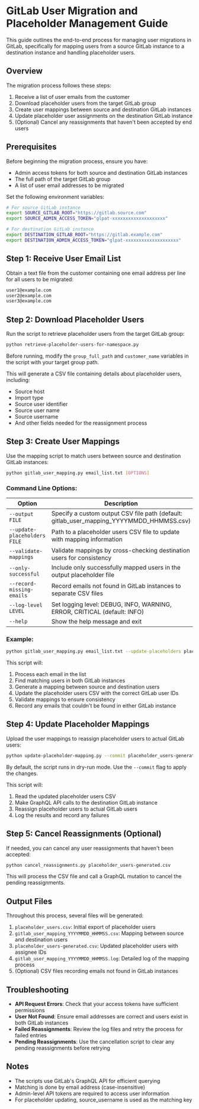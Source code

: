 # GitLab User Migration and Placeholder Management Guide

This guide outlines the end-to-end process for managing user migrations in GitLab, specifically for mapping users from a source GitLab instance to a destination instance and handling placeholder users.

## Overview

The migration process follows these steps:

1. Receive a list of user emails from the customer
2. Download placeholder users from the target GitLab group
3. Create user mappings between source and destination GitLab instances
4. Update placeholder user assignments on the destination GitLab instance
5. (Optional) Cancel any reassignments that haven't been accepted by end users

## Prerequisites

Before beginning the migration process, ensure you have:

- Admin access tokens for both source and destination GitLab instances
- The full path of the target GitLab group
- A list of user email addresses to be migrated

Set the following environment variables:

```bash
# For source GitLab instance
export SOURCE_GITLAB_ROOT="https://gitlab.source.com"
export SOURCE_ADMIN_ACCESS_TOKEN="glpat-xxxxxxxxxxxxxxxxxxxx"

# For destination GitLab instance
export DESTINATION_GITLAB_ROOT="https://gitlab.example.com"
export DESTINATION_ADMIN_ACCESS_TOKEN="glpat-xxxxxxxxxxxxxxxxxxxx"
```

## Step 1: Receive User Email List

Obtain a text file from the customer containing one email address per line for all users to be migrated:

```txt
user1@example.com
user2@example.com
user3@example.com
```

## Step 2: Download Placeholder Users

Run the script to retrieve placeholder users from the target GitLab group:

```bash
python retrieve-placeholder-users-for-namespace.py
```

Before running, modify the `group_full_path` and `customer_name` variables in the script with your target group path.

This will generate a CSV file containing details about placeholder users, including:

- Source host
- Import type
- Source user identifier
- Source user name
- Source username
- And other fields needed for the reassignment process

## Step 3: Create User Mappings

Use the mapping script to match users between source and destination GitLab instances:

```bash
python gitlab_user_mapping.py email_list.txt [OPTIONS]
```

### Command Line Options:

| Option                       | Description                                                                              |
| ---------------------------- | ---------------------------------------------------------------------------------------- |
| `--output FILE`              | Specify a custom output CSV file path (default: gitlab_user_mapping_YYYYMMDD_HHMMSS.csv) |
| `--update-placeholders FILE` | Path to a placeholder users CSV file to update with mapping information                  |
| `--validate-mappings`        | Validate mappings by cross-checking destination users for consistency                    |
| `--only-successful`          | Include only successfully mapped users in the output placeholder file                    |
| `--record-missing-emails`    | Record emails not found in GitLab instances to separate CSV files                        |
| `--log-level LEVEL`          | Set logging level: DEBUG, INFO, WARNING, ERROR, CRITICAL (default: INFO)                 |
| `--help`                     | Show the help message and exit                                                           |

### Example:

```bash
python gitlab_user_mapping.py email_list.txt --update-placeholders placeholder_users.csv --validate-mappings --only-successful --record-missing-emails --log-level INFO
```

This script will:

1. Process each email in the list
2. Find matching users in both GitLab instances
3. Generate a mapping between source and destination users
4. Update the placeholder users CSV with the correct GitLab user IDs
5. Validate mappings to ensure consistency
6. Record any emails that couldn't be found in either GitLab instance

## Step 4: Update Placeholder Mappings

Upload the user mappings to reassign placeholder users to actual GitLab users:

```bash
python update-placeholder-mapping.py --commit placeholder_users-generated.csv
```

By default, the script runs in dry-run mode. Use the `--commit` flag to apply the changes.

This script will:

1. Read the updated placeholder users CSV
2. Make GraphQL API calls to the destination GitLab instance
3. Reassign placeholder users to actual GitLab users
4. Log the results and record any failures

## Step 5: Cancel Reassignments (Optional)

If needed, you can cancel any user reassignments that haven't been accepted:

```bash
python cancel_reassignments.py placeholder_users-generated.csv
```

This will process the CSV file and call a GraphQL mutation to cancel the pending reassignments.

## Output Files

Throughout this process, several files will be generated:

1. `placeholder_users.csv`: Initial export of placeholder users
2. `gitlab_user_mapping_YYYYMMDD_HHMMSS.csv`: Mapping between source and destination users
3. `placeholder_users-generated.csv`: Updated placeholder users with assignee IDs
4. `gitlab_user_mapping_YYYYMMDD_HHMMSS.log`: Detailed log of the mapping process
5. (Optional) CSV files recording emails not found in GitLab instances

## Troubleshooting

- **API Request Errors**: Check that your access tokens have sufficient permissions
- **User Not Found**: Ensure email addresses are correct and users exist in both GitLab instances
- **Failed Reassignments**: Review the log files and retry the process for failed entries
- **Pending Reassignments**: Use the cancellation script to clear any pending reassignments before retrying

## Notes

- The scripts use GitLab's GraphQL API for efficient querying
- Matching is done by email address (case-insensitive)
- Admin-level API tokens are required to access user information
- For placeholder updating, source_username is used as the matching key